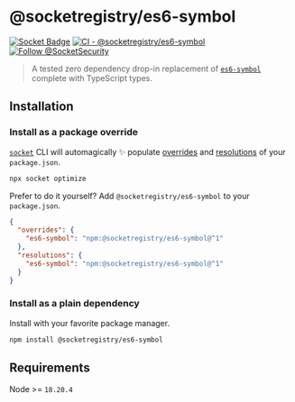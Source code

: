 # @socketregistry/es6-symbol

[![Socket Badge](https://socket.dev/api/badge/npm/package/@socketregistry/es6-symbol)](https://socket.dev/npm/package/@socketregistry/es6-symbol)
[![CI - @socketregistry/es6-symbol](https://github.com/SocketDev/socket-registry/actions/workflows/test.yml/badge.svg)](https://github.com/SocketDev/socket-registry/actions/workflows/test.yml)
[![Follow @SocketSecurity](https://img.shields.io/twitter/follow/SocketSecurity?style=social)](https://twitter.com/SocketSecurity)

> A tested zero dependency drop-in replacement of
> [`es6-symbol`](https://socket.dev/npm/package/es6-symbol) complete with
> TypeScript types.

## Installation

### Install as a package override

[`socket`](https://socket.dev/npm/package/socket) CLI will automagically ✨
populate
[overrides](https://docs.npmjs.com/cli/v9/configuring-npm/package-json#overrides)
and [resolutions](https://yarnpkg.com/configuration/manifest#resolutions) of
your `package.json`.

```sh
npx socket optimize
```

Prefer to do it yourself? Add `@socketregistry/es6-symbol` to your
`package.json`.

```json
{
  "overrides": {
    "es6-symbol": "npm:@socketregistry/es6-symbol@^1"
  },
  "resolutions": {
    "es6-symbol": "npm:@socketregistry/es6-symbol@^1"
  }
}
```

### Install as a plain dependency

Install with your favorite package manager.

```sh
npm install @socketregistry/es6-symbol
```

## Requirements

Node >= `18.20.4`
